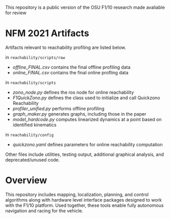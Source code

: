 This repository is a public version of the OSU F1/10 research made avaliable for review 

# NFM 2021 Artifacts #
Artifacts relevant to reachability profiling are listed below.


in `reachability/scripts/raw`
- *offline_FINAL.csv* contains the final offline profiling data
- *online_FINAL.csv* contains the final online profling data

in `reachability/scripts`
- *zono_node.py* defines the ros node for online reachability
- *F1QuickZono.py* defines the class used to initialize and call Quickzono Reachability
- *profiler_unified.py* performs offline profiling
- *graph_maker.py* generates graphs, including those in the paper
- *model_hardcode.py* computes linearized dynamics at a point based on identified kinematics

in `reachability/config`
- *quickzono.yaml* defines parameters for online reachability computation

Other files include utilities, testing output, additional graphical analysis, and deprecated/unused code.
# Overview #

This repository includes mapping, localization, planning, and control algorithms along with hardware level interface packages designed to work with the F1/10 platform.
Used together, these tools enable fully autonomous navigation and racing for the vehicle.
